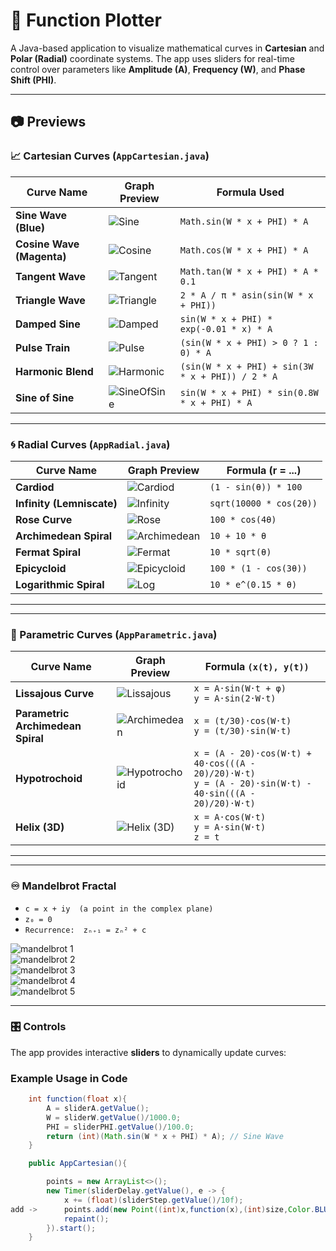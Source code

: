 # 🎨 Function Plotter

A Java-based application to visualize mathematical curves in **Cartesian** and **Polar (Radial)** coordinate systems. The app uses sliders for real-time control over parameters like **Amplitude (A)**, **Frequency (W)**, and **Phase Shift (PHI)**.

---

## 📷 Previews

### 📈 Cartesian Curves (`AppCartesian.java`)

| Curve Name            | Graph Preview                        | Formula Used                                  |
|----------------------|--------------------------------------|-----------------------------------------------|
| **Sine Wave (Blue)**         | ![Sine](./public/cartesian/sine_cosine.png)       | `Math.sin(W * x + PHI) * A`                    |
| **Cosine Wave (Magenta)**       | ![Cosine](./public/cartesian/sine_cosine.png)     | `Math.cos(W * x + PHI) * A`                    |
| **Tangent Wave**      | ![Tangent](./public/cartesian/tangent.png)        | `Math.tan(W * x + PHI) * A * 0.1`              |
| **Triangle Wave**     | ![Triangle](./public/cartesian/triangle_wave.png) | `2 * A / π * asin(sin(W * x + PHI))`          |
| **Damped Sine**       | ![Damped](./public/cartesian/damped_sine.png)     | `sin(W * x + PHI) * exp(-0.01 * x) * A`        |
| **Pulse Train**       | ![Pulse](./public/cartesian/pulse_train.png)      | `(sin(W * x + PHI) > 0 ? 1 : 0) * A`           |
| **Harmonic Blend**    | ![Harmonic](./public/cartesian/harmonic_blend.png)| `(sin(W * x + PHI) + sin(3W * x + PHI)) / 2 * A`|
| **Sine of Sine**      | ![SineOfSine](./public/cartesian/sine_of_sine.png)| `sin(W * x + PHI) * sin(0.8W * x + PHI) * A`   |

---

### 🌀 Radial Curves (`AppRadial.java`)

| Curve Name             | Graph Preview                          | Formula (r = ...)                             |
|-----------------------|----------------------------------------|-----------------------------------------------|
| **Cardiod**           | ![Cardiod](./public/radial/cardiod.png)           | `(1 - sin(θ)) * 100`                          |
| **Infinity (Lemniscate)**| ![Infinity](./public/radial/infinity.png)     | `sqrt(10000 * cos(2θ))`                       |
| **Rose Curve**        | ![Rose](./public/radial/rose.png)               | `100 * cos(4θ)`                               |
| **Archimedean Spiral**| ![Archimedean](./public/radial/archimedial.png) | `10 + 10 * θ`                                 |
| **Fermat Spiral**     | ![Fermat](./public/radial/femart.png)           | `10 * sqrt(θ)`                                |
| **Epicycloid**        | ![Epicycloid](./public/radial/epicycloid.png)   | `100 * (1 - cos(3θ))`                         |
| **Logarithmic Spiral**| ![Log](./public/radial/log.png)                | `10 * e^(0.15 * θ)`                           |

---

---

### 🧮 Parametric Curves (`AppParametric.java`)

| Curve Name               | Graph Preview                                   | Formula `(x(t), y(t))`                                                    |
|--------------------------|--------------------------------------------------|---------------------------------------------------------------------------|
| **Lissajous Curve**      | ![Lissajous](./public/parametric/Lissajous.png) | `x = A·sin(W·t + φ)`  <br> `y = A·sin(2·W·t)`                              |
| **Parametric Archimedean Spiral** | ![Archimedean](./public/parametric/parametric_archimedial.png) | `x = (t/30)·cos(W·t)` <br> `y = (t/30)·sin(W·t)`                     |
| **Hypotrochoid**         | ![Hypotrochoid](./public/parametric/Hypotrochoid.png) | `x = (A - 20)·cos(W·t) + 40·cos(((A - 20)/20)·W·t)` <br> `y = (A - 20)·sin(W·t) - 40·sin(((A - 20)/20)·W·t)` |
| **Helix (3D)**           | ![Helix (3D)](./public/parametric/3DParametric.gif) | `x = A·cos(W·t)` <br> `y = A·sin(W·t)` <br> `z = t`                        |


---

---

### ♾️ Mandelbrot Fractal

- `c = x + iy  (a point in the complex plane)`
- `z₀ = 0`
- `Recurrence:  zₙ₊₁ = zₙ² + c`

![mandelbrot 1](./public/fractal/mandelbrot.png)<br>
![mandelbrot 2](./public/fractal/mandelbrot2.png)<br>
![mandelbrot 3](./public/fractal/mandelbrot3.png)<br>
![mandelbrot 4](./public/fractal/mandelbrot4.png)<br>
![mandelbrot 5](./public/fractal/mandelbrot5.png)<br>

---


### 🎛️ Controls

The app provides interactive **sliders** to dynamically update curves:

### Example Usage in Code

```java
    int function(float x){
        A = sliderA.getValue();
        W = sliderW.getValue()/1000.0;
        PHI = sliderPHI.getValue()/100.0;
        return (int)(Math.sin(W * x + PHI) * A); // Sine Wave
    }

    public AppCartesian(){

        points = new ArrayList<>();
        new Timer(sliderDelay.getValue(), e -> {
            x += (float)(sliderStep.getValue()/10f);        
add ->      points.add(new Point((int)x,function(x),(int)size,Color.BLUE));
            repaint();
        }).start();
    }

```